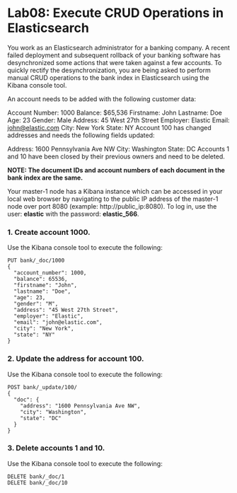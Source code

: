 # Lab08: Execute CRUD Operations in Elasticsearch


You work as an Elasticsearch administrator for a banking company. A recent failed deployment and subsequent rollback of your banking software has desynchronized some actions that were taken against a few accounts. To quickly rectify the desynchronization, you are being asked to perform manual CRUD operations to the bank index in Elasticsearch using the Kibana console tool.

An account needs to be added with the following customer data:

Account Number: 1000
Balance: $65,536
Firstname: John
Lastname: Doe
Age: 23
Gender: Male
Address: 45 West 27th Street
Employer: Elastic
Email: john@elastic.com
City: New York
State: NY
Account 100 has changed addresses and needs the following fields updated:

Address: 1600 Pennsylvania Ave NW
City: Washington
State: DC
Accounts 1 and 10 have been closed by their previous owners and need to be deleted.

**NOTE: The document IDs and account numbers of each document in the bank index are the same.**

Your master-1 node has a Kibana instance which can be accessed in your local web browser by navigating to the public IP address of the master-1 node over port 8080 (example: http://public_ip:8080). To log in, use the user: **elastic**  with the password: **elastic_566**.




### 1. Create account 1000.

Use the Kibana console tool to execute the following:
```
PUT bank/_doc/1000
{
  "account_number": 1000,
  "balance": 65536,
  "firstname": "John",
  "lastname": "Doe",
  "age": 23,
  "gender": "M",
  "address": "45 West 27th Street",
  "employer": "Elastic",
  "email": "john@elastic.com",
  "city": "New York",
  "state": "NY"
}
```
### 2. Update the address for account 100.

Use the Kibana console tool to execute the following:
```
POST bank/_update/100/
{
  "doc": {
    "address": "1600 Pennsylvania Ave NW",
    "city": "Washington",
    "state": "DC"
  }
}
```
### 3. Delete accounts 1 and 10.

Use the Kibana console tool to execute the following:
```
DELETE bank/_doc/1
DELETE bank/_doc/10
```